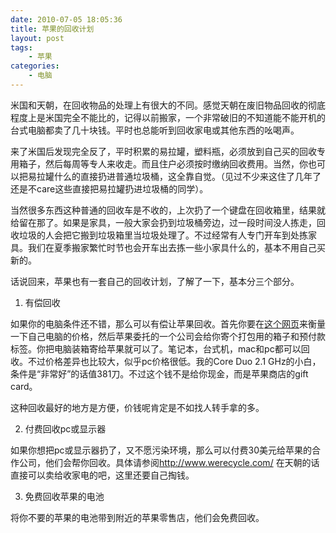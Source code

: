 ```yaml
---
date: 2010-07-05 18:05:36
title: 苹果的回收计划
layout: post
tags:
    - 苹果
categories:
    - 电脑
---
```

<script src="//platform.twitter.com/widgets.js" charset="utf-8"></script>

米国和天朝，在回收物品的处理上有很大的不同。感觉天朝在废旧物品回收的彻底程度上是米国完全不能比的，记得以前搬家，一个非常破旧的不知道能不能开机的台式电脑都卖了几十块钱。平时也总能听到回收家电或其他东西的吆喝声。

来了米国后发现完全反了，平时积累的易拉罐，塑料瓶，必须放到自己买的回收专用箱子，然后每周等专人来收走。而且住户必须按时缴纳回收费用。当然，你也可以把易拉罐什么的直接扔进普通垃圾桶，这全靠自觉。（见过不少来这住了几年了还是不care这些直接把易拉罐扔进垃圾桶的同学）。

当然很多东西这种普通的回收车是不收的，上次扔了一个键盘在回收箱里，结果就给留在那了。如果是家具，一般大家会扔到垃圾桶旁边，过一段时间没人拣走，回收垃圾的人会把它搬到垃圾箱里当垃圾处理了。不过经常有人专门开车到处拣家具。我们在夏季搬家繁忙时节也会开车出去拣一些小家具什么的，基本不用自己买新的。

话说回来，苹果也有一套自己的回收计划，了解了一下，基本分三个部分。

1. 有偿回收

如果你的电脑条件还不错，那么可以有偿让苹果回收。首先你要在<a href="http://store.apple.com/us/browse/reuse_and_recycle" target="_blank">这个网页</a>来衡量一下自己电脑的价格，然后苹果委托的一个公司会给你寄个打包用的箱子和预付款标签。你把电脑装箱寄给苹果就可以了。笔记本，台式机，mac和pc都可以回收。不过价格差异也比较大，似乎pc价格很低。我的Core Duo 2.1 GHz的小白，条件是“非常好”的话值381刀。不过这个钱不是给你现金，而是苹果商店的gift card。

这种回收最好的地方是方便，价钱呢肯定是不如找人转手拿的多。

2. 付费回收pc或显示器

如果你想把pc或显示器扔了，又不愿污染环境，那么可以付费30美元给苹果的合作公司，他们会帮你回收。具体请参阅<a href="http://www.werecycle.com/" target="_blank">http://www.werecycle.com/</a> 在天朝的话直接可以卖给收家电的吧，这里还要自己掏钱。

3. 免费回收苹果的电池

将你不要的苹果的电池带到附近的苹果零售店，他们会免费回收。
